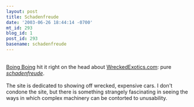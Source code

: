 ```yaml
---
layout: post
title: Schadenfreude
date: '2003-06-26 18:44:14 -0700'
mt_id: 293
blog_id: 1
post_id: 293
basename: schadenfreude
---
```

<br /><a href="http://www.boingboing.net/">Boing Boing</a> hit it right on the head about <a href="http://www.wreckedexotics.com/">WreckedExotics.com</a>: pure <a href="http://dictionary.reference.com/wordoftheday/archive/2000/05/10.html"><em>schadenfreude</em></a>.<br /><br />The site is dedicated to showing off wrecked, expensive cars. I don't condone the site, but there is something strangely fascinating in seeing the ways in which complex machinery can be contorted to unusability.<br /><br /><br />

